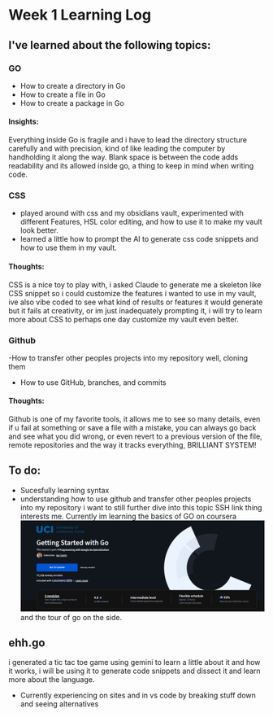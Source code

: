 # Week 1 Learning Log

## I've learned about the following topics:

### GO

- How to create a directory in Go
- How to create a file in Go
- How to create a package in Go

#### Insights:

Everything inside Go is fragile and i have to lead the directory structure carefully and with precision, kind of like leading the computer by handholding it along the way.
Blank space is between the code adds readability and its allowed inside go, a thing to keep in mind when writing code.

### CSS

- played around with css and my obsidians vault, experimented with different Features, HSL color editing, and how to use it to make my vault look better.
- learned a little how to prompt the AI to generate css code snippets and how to use them in my vault.

#### Thoughts:

CSS is a nice toy to play with, i asked Claude to generate me a skeleton like CSS snippet so i could customize the features i wanted to use in my vault, ive also vibe coded to see what kind of results or features it would generate but it fails at creativity, or im just inadequately prompting it, i will try to learn more about CSS to perhaps one day customize my vault even better.

### Github

-How to transfer other peoples projects into my repository well, cloning them

- How to use GitHub, branches, and commits

#### Thoughts:

Github is one of my favorite tools, it allows me to see so many details, even if u fail at something or save a file with a mistake, you can always go back and see what you did wrong, or even revert to a previous version of the file, remote repositories and the way it tracks everything, BRILLIANT SYSTEM!

## To do:

- Sucesfully learning syntax
- understanding how to use github and transfer other peoples projects into my repository i want to still further dive into this topic SSH link thing interests me.
  Currently im learning the basics of GO on coursera ![alt text](image.png) and the tour of go on the side.

## ehh.go

i generated a tic tac toe game using gemini to learn a little about it and how it works, i will be using it to generate code snippets and dissect it and learn more about the language.

- Currently experiencing on sites and in vs code by breaking stuff down and seeing alternatives
